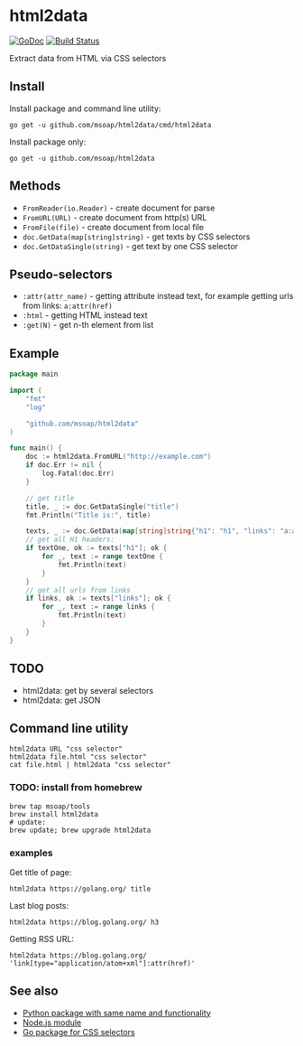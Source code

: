 html2data
=========

[![GoDoc](https://godoc.org/github.com/msoap/html2data?status.svg)](https://godoc.org/github.com/msoap/html2data)
[![Build Status](https://travis-ci.org/msoap/html2data.svg?branch=master)](https://travis-ci.org/msoap/html2data)

Extract data from HTML via CSS selectors

Install
-------

Install package and command line utility:

    go get -u github.com/msoap/html2data/cmd/html2data

Install package only:

    go get -u github.com/msoap/html2data

Methods
-------

  * `FromReader(io.Reader)` - create document for parse
  * `FromURL(URL)` - create document from http(s) URL
  * `FromFile(file)` - create document from local file
  * `doc.GetData(map[string]string)` - get texts by CSS selectors
  * `doc.GetDataSingle(string)` - get text by one CSS selector

Pseudo-selectors
----------------

  * `:attr(attr_name)` - getting attribute instead text, for example getting urls from links: `a:attr(href)`
  * `:html` - getting HTML instead text
  * `:get(N)` - get n-th element from list

Example
-------

```go
package main

import (
    "fmt"
    "log"

    "github.com/msoap/html2data"
)

func main() {
    doc := html2data.FromURL("http://example.com")
    if doc.Err != nil {
        log.Fatal(doc.Err)
    }

    // get title
    title, _ := doc.GetDataSingle("title")
    fmt.Println("Title is:", title)

    texts, _ := doc.GetData(map[string]string{"h1": "h1", "links": "a:attr(href)"})
    // get all H1 headers:
    if textOne, ok := texts["h1"]; ok {
        for _, text := range textOne {
            fmt.Println(text)
        }
    }
    // get all urls from links
    if links, ok := texts["links"]; ok {
        for _, text := range links {
            fmt.Println(text)
        }
    }
}
```

TODO
----

  * html2data: get by several selectors
  * html2data: get JSON

Command line utility
--------------------

    html2data URL "css selector"
    html2data file.html "css selector"
    cat file.html | html2data "css selector"

### TODO: install from homebrew

    brew tap msoap/tools
    brew install html2data
    # update:
    brew update; brew upgrade html2data

### examples

Get title of page:

    html2data https://golang.org/ title

Last blog posts:

    html2data https://blog.golang.org/ h3

Getting RSS URL:

    html2data https://blog.golang.org/ 'link[type="application/atom+xml"]:attr(href)'

See also
--------

  * [Python package with same name and functionality](https://pypi.python.org/pypi/html2data)
  * [Node.js module](https://www.npmjs.com/package/html2data)
  * [Go package for CSS selectors](https://github.com/PuerkitoBio/goquery/)
